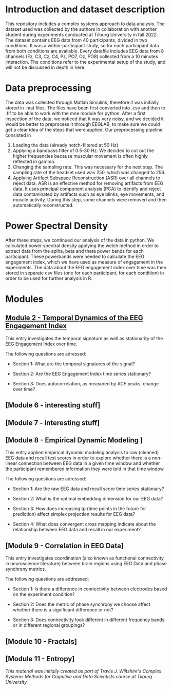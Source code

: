 # Introduction and dataset description

This repository includes a complex systems approach to data analysis. 
The dataset used was collected by the authors in collaboration with another student during experiments conducted at Tilburg University in fall 2022.
The dataset contains EEG data from 40 participants, divided in two conditions. It was a within-participant study, so for each participant data from both conditions are available. Every datafile includes EEG data from 8 channels (Fz, C3, Cz, C4, Pz, PO7, Oz, PO8) collected from a 10 minutes interaction.  The conditions refer to the experimental setup of the study, and will not be discussed in depth in here.

# Data preprocessing
The data was collected through Matlab Simulink, therefore it was initially stored in .mat files. The files have been first converted into .csv and then to .fif to be able to work with the mne module for python. After a first inspection of the data, we noticed that it was very noisy, and we decided it would be better to preprocess it through EEGLAB, to make sure we could get a clear idea of the steps that were applied. 
Our preprocessing pipeline consisted in
1) Loading the data (already notch-filtered at 50 Hz)
2) Applying a bandpass filter of 0.5-30 Hz. We decided to cut out the higher frequencies because muscular movement is often highly reflected in gamma.
3) Changing the sampling rate. This was necessary for the next step. The sampling rate of the headset used was 250, which was changed to 256.
4) Applying Artifact Subspace Reconstruction (ASR) over all channels to reject data. ASR is an effective method for removing artifacts from EEG data. It uses principal component analysis (PCA) to identify and reject data contaminated by artifacts such as eye blinks, eye movements, and muscle activity. During this step, some channels were removed and then automatically reconstructed.


# Power Spectral Density

After these steps, we continued our analysis of the data in python. We calculated power spectral density applying the welch method in order to extract data from the aplha, beta and theta power bands for each participant. These powerbands were needed to calculate the EEG engagement index, which we have used as measure of engagement in the experiments. The data about the EEG engagement index over time was then stored in separate csv files (one for each participant, for each condition) in order to be used for further analysis in R. 

# Modules

## [Module 2 - Temporal Dynamics of the EEG Engagement Index ](Module2.ipynb)
This entry investigates the temporal signature as well as stationarity of the EEG Engagement Index over time.

The following questions are adressed: 

- Section 1: What are the temporal signatures of the signal?

- Section 2: Are the EEG Engagement Index time series stationary?

- Section 3: Does autocorrelation, as measured by ACF peaks, change over time?

## [Module 6 - interesting stuff]

## [Module 7 - interesting stuff]

## [Module 8 - Empirical Dynamic Modeling ]
This entry applied empirical dynamic modeling analysis to raw (cleaned) EEG data and recall test scores in order to explore whether there is a non-linear connection between EEG data in a given time window and whether the participant remembered information they were told in that time window.

The following questions are adressed: 

- Section 1: Are the raw EEG data and recall score time series stationary? 

- Section 2: What is the optimal embedding dimension for our EEG data?

- Section 3: How does increasing tp (time points in the future for prediction) affect simplex projection results for EEG data?

- Section 4: What does convergent cross mapping indicate about the relationship between EEG data and recall in our experiment? 

## [Module 9 - Correlation in EEG Data]
This entry investigates coordination (also known as functional connectivity in neuroscience literature) between brain regions using EEG Data and phase synchrony metrics. 

The following questions are addressed:

- Section 1: Is there a difference in connectivity between electrodes based on the experiment condition?

- Section 2: Does the metric of phase synchrony we choose affect whether there is a significant difference or not?

- Section 3: Does connectivity look different in different frequency bands or in different regional groupings?

## [Module 10 - Fractals]

## [Module 11 - Entropy]


_This material was initially created as part of Travis J. Wiltshire's Complex Systems Methods for Cognitive and Data Scientists course at Tilburg University._






